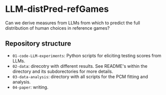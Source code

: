# LLM-distPred-refGames
Can we derive measures from LLMs from which to predict the full distribution of human choices in reference games?

## Repository structure

* `01-code-LLM-experiments`: Python scripts for eliciting testing scores from LLMs.
* `02-data`: direcotry with different results. See README's within the directory and its subdorectories for more details.
* `03-data-analysis`: directory with all scripts for the PCM fitting and analysis.
* `04-paper`: writing.
